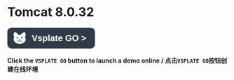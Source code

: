 # Tomcat 8.0.32

<a href="https://www.vsplate.com/?docker-compose=https://github.com/vsplate/dcenvs/tomcat/8.0.32"><img alt="VSPLATE GO" src="https://raw.githubusercontent.com/vsplate/images/master/vsgo_btn.png" width="200px"></a>

**Click the `VSPLATE GO` button to launch a demo online / 点击`VSPLATE GO`按钮创建在线环境**